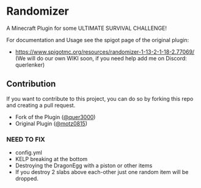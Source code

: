 # Randomizer
A Minecraft Plugin for some ULTIMATE SURVIVAL CHALLENGE!

For documentation and Usage see the spigot page of the original plugin:
- https://www.spigotmc.org/resources/randomizer-1-13-2-1-18-2.77069/
  (We will do our own WIKI soon, if you need help add me on Discord: querlenker)

## Contribution
If you want to contribute to this project, you can do so by forking this repo and creating a pull request.


- Fork of the Plugin ([@quer3000](https://github.com/quer3000))
- Original Plugin ([@motz0815](https://github.com/motz0815))

### NEED TO FIX
- config.yml
- KELP breaking at the bottom
- Destroying the DragonEgg with a piston or other items
- If you destroy 2 slabs above each-other just one random item will be dropped.